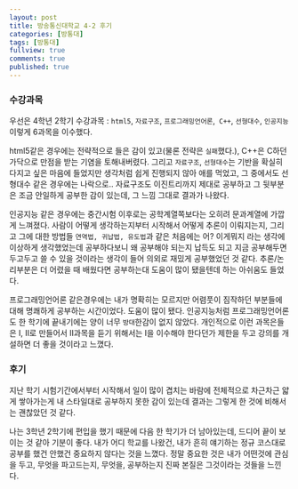 ```yaml
---
layout: post
title: 방송통신대학교 4-2 후기
categories: [방통대]
tags: [방통대]
fullview: true
comments: true
published: true
---
```

### 수강과목
우선은 4학년 2학기 수강과목 : `html5`, `자료구조`, `프로그래밍언어론`,` C++`, `선형대수`, `인공지능` 이렇게 6과목을 이수했다.

html5같은 경우에는 전략적으로 들은 감이 있고(물론 전략은 `실패`했다.), C++은 C하던 가닥으로 만점을 받는 기염을 토해내버렸다. 그리고 `자료구조`, `선형대수`는 기반을 확실히 다지고 싶은 마음에 들었지만 생각처럼 쉽게 진행되지 않아 애를 먹었고, 그 중에서도 선형대수 같은 경우에는 나락으로..  자료구조도 이진트리까지 제대로 공부하고 그 뒷부분은 조금 안일하게 공부한 감이 있는데, 그 느낌 그대로 결과가 나왔다.  

인공지능 같은 경우에는 중간시험 이후로는 공학계열쪽보다는 오히려 문과계열에 가깝게 느껴졌다. 사람이 어떻게 생각하는지부터 시작해서 어떻게 추론이 이뤄지는지, 그리고 그에 대한 방법들 `연역법, 귀납법, 유도법`과 같은 처음에는 어? 이게뭐지 라는 생각에 이상하게 생각했었는데 공부하다보니 왜 공부해야 되는지 납득도 되고 지금 공부해두면 두고두고 쓸 수 있을 것이라는 생각이 들어 의외로 재밌게 공부했었던 것 같다. 추론/논리부분은 더 어렸을 때 배웠다면 공부하는대 도움이 많이 됐을텐데 하는 아쉬움도 들었다.

프로그래밍언어론 같은경우에는 내가 명확히는 모르지만 어렴풋이 짐작하던 부분들에 대해 명쾌하게 공부하는 시간이었다. 도움이 많이 됐다. 인공지능처럼 프로그래밍언어론도 한 학기에 끝내기에는 양이 너무 `방대`한감이 없지 않았다. 개인적으로 이런 과목은들은 I, II로 만들어서 II과목을 듣기 위해서는 I을 이수해야 한다던가 제한을 두고 강의를 개설하면 더 좋을 것이라고 느꼈다.

### 후기
 지난 학기 시험기간에서부터 시작해서 일이 많이 겹치는 바람에  전체적으로 차근차근 얇게 쌓아가는게 내 스타일대로 공부하지 못한 감이 있는데 결과는 그렇게 한 것에 비해서는 괜찮았던 것 같다.

나는 3학년 2학기에 편입을 했기 때문에 다음 한 학기가 더 남아있는데, 드디어 끝이 보이는 것 같아 기분이 좋다. 내가 어디 학교를 나왔건, 내가 흔히 얘기하는 정규 코스대로 공부를 했건 안했건 중요하지 않다는 것을 느꼈다. 정말 중요한 것은 내가 어떤것에 관심을 두고, 무엇을 파고드는지, 무엇을, 공부하는지 진짜 본질은 그것이라는 것들을 느낀다.
